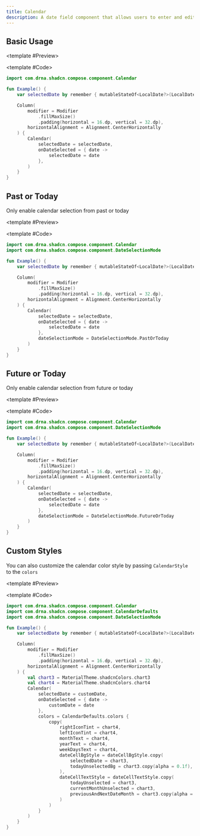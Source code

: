 ```yaml
---
title: Calendar
description: A date field component that allows users to enter and edit date.
---
```


<DocsPage 
    :title="frontmatter.title" 
    :description="frontmatter.description"
    path="views/components/Calendar.md">

## Basic Usage

<TabPreview>

<template #Preview>
<Preview name="calendar" variant="default"/>
</template>

<template #Code>

```kotlin
import com.drna.shadcn.compose.component.Calendar

fun Example() {
    var selectedDate by remember { mutableStateOf<LocalDate?>(LocalDate.now()) }

    Column(
        modifier = Modifier
            .fillMaxSize()
            .padding(horizontal = 16.dp, vertical = 32.dp),
        horizontalAlignment = Alignment.CenterHorizontally
    ) {
        Calendar(
            selectedDate = selectedDate,
            onDateSelected = { date ->
                selectedDate = date
            },
        )
    }
}
```

</template>

</TabPreview>

## Past or Today

Only enable calendar selection from past or today

<TabPreview>

<template #Preview>
<Preview name="calendar" variant="past-or-today"/>
</template>

<template #Code>

```kotlin
import com.drna.shadcn.compose.component.Calendar
import com.drna.shadcn.compose.component.DateSelectionMode

fun Example() {
    var selectedDate by remember { mutableStateOf<LocalDate?>(LocalDate.now()) }

    Column(
        modifier = Modifier
            .fillMaxSize()
            .padding(horizontal = 16.dp, vertical = 32.dp),
        horizontalAlignment = Alignment.CenterHorizontally
    ) {
        Calendar(
            selectedDate = selectedDate,
            onDateSelected = { date ->
                selectedDate = date
            },
            dateSelectionMode = DateSelectionMode.PastOrToday
        )
    }
}
```

</template>

</TabPreview>

## Future or Today

Only enable calendar selection from future or today

<TabPreview>

<template #Preview>
<Preview name="calendar" variant="future-or-today"/>
</template>

<template #Code>

```kotlin
import com.drna.shadcn.compose.component.Calendar
import com.drna.shadcn.compose.component.DateSelectionMode

fun Example() {
    var selectedDate by remember { mutableStateOf<LocalDate?>(LocalDate.now()) }

    Column(
        modifier = Modifier
            .fillMaxSize()
            .padding(horizontal = 16.dp, vertical = 32.dp),
        horizontalAlignment = Alignment.CenterHorizontally
    ) {
        Calendar(
            selectedDate = selectedDate,
            onDateSelected = { date ->
                selectedDate = date
            },
            dateSelectionMode = DateSelectionMode.FutureOrToday
        )
    }
}
```

</template>

</TabPreview>

## Custom Styles

You can also customize the calendar color style by passing `CalendarStyle` to the `colors`

<TabPreview>

<template #Preview>
<Preview name="calendar" variant="custom"/>
</template>

<template #Code>

```kotlin
import com.drna.shadcn.compose.component.Calendar
import com.drna.shadcn.compose.component.CalendarDefaults
import com.drna.shadcn.compose.component.DateSelectionMode

fun Example() {
    var selectedDate by remember { mutableStateOf<LocalDate?>(LocalDate.now()) }

    Column(
        modifier = Modifier
            .fillMaxSize()
            .padding(horizontal = 16.dp, vertical = 32.dp),
        horizontalAlignment = Alignment.CenterHorizontally
    ) {
        val chart3 = MaterialTheme.shadcnColors.chart3
        val chart4 = MaterialTheme.shadcnColors.chart4
        Calendar(
            selectedDate = customDate,
            onDateSelected = { date ->
                customDate = date
            },
            colors = CalendarDefaults.colors {
                copy(
                    rightIconTint = chart4,
                    leftIconTint = chart4,
                    monthText = chart4,
                    yearText = chart4,
                    weekDaysText = chart4,
                    dateCellBgStyle = dateCellBgStyle.copy(
                        selectedDate = chart3,
                        todayUnselectedBg = chart3.copy(alpha = 0.1f),
                    ),
                    dateCellTextStyle = dateCellTextStyle.copy(
                        todayUnselected = chart3,
                        currentMonthUnselected = chart3,
                        previousAndNextDateMonth = chart3.copy(alpha = 0.3f),
                    )
                )
            }
        )
    }
}
```

</template>

</TabPreview>

</DocsPage>
